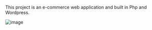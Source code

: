 This project is an e-commerce web application and built in Php and Wordpress.

![image](https://github.com/khaildmasude808/e-commerce-wordpress/blob/main/src/assets/img/screenshot.jpg)
